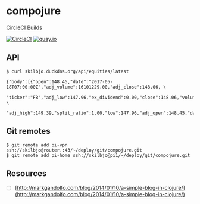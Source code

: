 # compojure

[CircleCI Builds](https://circleci.com/gh/skilbjo/compojure)

[![CircleCI](https://circleci.com/gh/skilbjo/compojure/tree/master.svg?style=svg)](https://circleci.com/gh/skilbjo/compojure/tree/master)
[![quay.io](https://quay.io/repository/skilbjo/compojure/status "Docker Repository on Quay")](https://quay.io/repository/skilbjo/compojure)

## API

    $ curl skilbjo.duckdns.org/api/equities/latest

    {"body":[{"open":148.45,"date":"2017-05-18T07:00:00Z","adj_volume":16101229.00,"adj_close":148.06, \
      "ticker":"FB","adj_low":147.96,"ex_dividend":0.00,"close":148.06,"volume":16101229.00,"high":149.39, \
      "adj_high":149.39,"split_ratio":1.00,"low":147.96,"adj_open":148.45,"dataset":"WIKI"}]}

## Git remotes

    $ git remote add pi-vpn ssh://skilbjo@router.:43/~/deploy/git/compojure.git
    $ git remote add pi-home ssh://skilbjo@pi1/~/deploy/git/compojure.git

## Resources
- [ ] [http://markgandolfo.com/blog/2014/01/10/a-simple-blog-in-clojure/](http://markgandolfo.com/blog/2014/01/10/a-simple-blog-in-clojure/)
